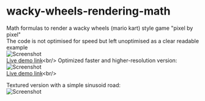 # wacky-wheels-rendering-math
Math formulas to render a wacky wheels (mario kart) style game "pixel by pixel"<br/>
The code is not optimised for speed but left unoptimised as a clear readable example<br/> 
![Screenshot](https://github.com/luke-b/wacky-wheels-rendering-math/blob/master/wacky.png "rendering output")<br/>
[Live demo link](http://studio.sketchpad.cc/Yx1R3KedAV?)<br/>
Optimized faster and higher-resolution version:<br/>
![Screenshot](https://github.com/luke-b/wacky-wheels-rendering-math/blob/master/wacky3.png "rendering output")<br/>
[Live demo link](http://studio.sketchpad.cc/jDUhmlEOTY?)<br/>

Textured version with a simple sinusoid road:<br/>
![Screenshot](https://github.com/luke-b/wacky-wheels-rendering-math/blob/master/wackyT.png "rendering output")<br/>


